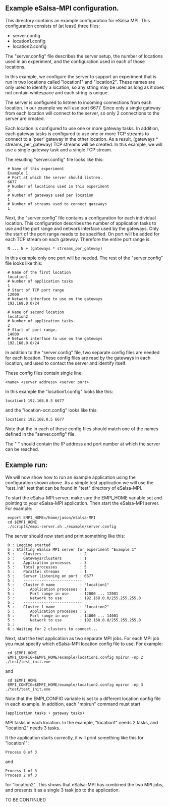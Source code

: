 Example eSalsa-MPI configuration.
---------------------------------

This directory contains an example configuration for eSalsa MPI.
This configuration consists of (at least) three files: 

- server.config
- location1.config
- location2.config

The "server.config" file describes the server setup, the number
of locations used in an experiment, and the configuration used 
in each of those locations. 

In this example, we configure the server to support an experiment 
that is run in two locations called "location1" and "location2". 
These names are only used to identify a location, so any string 
may be used as long as it does not contain whitespace and each 
string is unique.

The server is configured to listnen to incoming connections from 
each location. In our example we will use port 6677. Since only
a single gateway from each location will connect to the server,
so only 2 connections to the server are created.

Each location is configured to use one or more gateway tasks. 
In addition, each gateway tasks is configured to use one or more
TCP streams to connect to a 'peer' gateway in the other location. 
As a result, (gateways * streams_per_gateway) TCP streams will 
be created. In this example, we will use a single gateway task 
and a single TCP stream.

The resulting "server.config" file looks like this:

     # Name of this experiment
     Example 1
     # Port at which the server should listnen. 
     6677
     # Number of locations used in this experiment
     2
     # Number of gateways used per location
     1
     # Number of streams used to connect gateways 
     1

Next, the "server.config" file contains a configuration for each
individual location. This configuration describes the number of 
application tasks to use and the port range and network interface 
used by the gateways. Only the start of the port range needs to 
be specified. On port will be added for each TCP stream on each 
gateway. Therefore the entire port range is:

     N ... N + (gateways * streams_per_gateway)

In this example only one port will be needed. The rest of the 
"server.config" file looks like this:

     # Name of the first location
     location1
     # Number of application tasks
     1
     # Start of TCP port range
     12000
     # Network interface to use on the gateways
     192.168.0.0/24

     # Name of second location
     location2
     # Number of application tasks.
     2
     # Start of port range.
     14000
     # Network interface to use on the gateways
     192.168.0.0/24

In addition to the "server.config" file, two separate config 
files are needed for each location. These config files are read
by the gateways in each location, and used to contact the server 
and identify itself. 

These config files contain single line:

    <name> <server address> <server port>

In this example the "location1.config" looks like this: 

    location1 192.168.0.5 6677

and the "location-ocn.config" looks like this: 

    location2 192.168.0.5 6677

Note that the <name> in each of these config files should match 
one of the names defined in the "server.config" file.

The "<server address> <server port>" should contain the IP address 
and port number at which the server can be reached. 


Example run:
------------

We will now show how to run an example application using the 
configuration shown above. As a simple test application we will 
use the "test_init" test that can be found in "test" directory 
of eSalsa-MPI. 

To start the eSalsa-MPI server, make sure the EMPI_HOME variable 
set and pointing to your eSalsa-MPI application. Then start the 
eSalsa-MPI server. For example:

     export EMPI_HOME=/home/jason/eSalsa-MPI
     cd $EMPI_HOME
     ./scripts/empi-server.sh ./example/server.config

The server should now start and print something like this:

     0 : Logging started
     5 : Starting eSalsa MPI server for experiment "Example 1"
     5 :    Clusters                 : 2
     5 :    Gateways/clusters        : 1
     5 :    Application processes    : 3
     5 :    Total processes          : 5
     5 :    Parallel streams         : 1
     5 :    Server listening on port : 6677
     5 :    --------------------------
     5 :    Cluster 0 name           : "location1"
     5 :       Application processes : 1
     5 :       Port range in use     : 12000 ... 12001
     5 :       Network to use        : 192.168.0.0/255.255.255.0
     5 :    --------------------------
     5 :    Cluster 1 name           : "location2"
     5 :       Application processes : 2
     5 :       Port range in use     : 14000 ... 14001
     5 :       Network to use        : 192.168.0.0/255.255.255.0
     5 : 
     6 : Waiting for 2 clusters to connect...

Next, start the test application as two separate MPI jobs. For each 
MPI job you must specify which eSalsa-MPI location config file to use.
For example: 

     cd $EMPI_HOME
     EMPI_CONFIG=$EMPI_HOME/example/location1.config mpirun -np 2 ./test/test_init.exe 
   
and 

     cd $EMPI_HOME
     EMPI_CONFIG=$EMPI_HOME/example/location2.config mpirun -np 3 ./test/test_init.exe 

Note that the EMPI_CONFIG variable is set to a different location config
file in each example. In addition, each "mpirun" command must start 

    (application tasks + gateway tasks) 

MPI tasks in each location. In the example, "location1" needs 2 tasks, and "location2" 
needs 3 tasks. 

It the application starts correctly, it will print something like this for "location1":

    Process 0 of 3

and 

    Process 1 of 3
    Process 2 of 3

for "location2". This shows that eSalsa-MPI has combined the two MPI jobs, 
and presents it as a single 3 task job to the application.

TO BE CONTINUED
